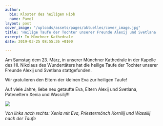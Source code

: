 ```yaml
---
author:
  bio: Kloster des heiligen Hiob
  name: Pavel
layout: post
cover_image: "/uploads/assets/pages/aktuelles/cover_image.jpg"
title: 'Heilige Taufe der Tochter unserer Freunde Alexij und Svetlana '
excerpt: In Münchner Kathedrale
date: 2019-03-25 08:55:36 +0100

---
```

Am Samstag dem 23. März, in unserer Münchner Kathedrale in der Kapelle des Hl. Nikolaus des Wundertäters hat die heilige Taufe der Tochter unserer Freunde Alexij und Svetlana stattgefunden.

Wir gratulieren den Eltern der kleinen Eva zur heiligen Taufe!

Auf viele Jahre, liebe neu getaufte Eva, Eltern Alexij und Svetlana, Pateneltern Xenia und Wassilij!!!

![](https://res.cloudinary.com/hiobmon/image/upload/v1553500158/media/2019/foto2.jpg)

_Von links nach rechts: Xenia mit Eva, Priestermönch Kornilij und Wassilij nach der Taufe_